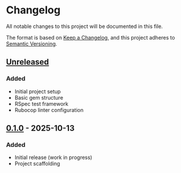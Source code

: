 # Changelog

All notable changes to this project will be documented in this file.

The format is based on [Keep a Changelog](https://keepachangelog.com/en/1.0.0/),
and this project adheres to [Semantic Versioning](https://semver.org/spec/v2.0.0.html).

## [Unreleased]

### Added
- Initial project setup
- Basic gem structure
- RSpec test framework
- Rubocop linter configuration

## [0.1.0] - 2025-10-13

### Added
- Initial release (work in progress)
- Project scaffolding

[Unreleased]: https://github.com/langfuse/langfuse-ruby/compare/v0.1.0...HEAD
[0.1.0]: https://github.com/langfuse/langfuse-ruby/releases/tag/v0.1.0

